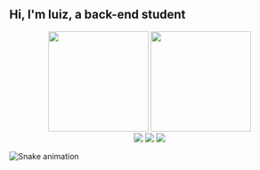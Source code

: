 ## Hi, I'm luiz, a back-end student
  <div align="center">
  <img height="180em" src="https://github-readme-stats.vercel.app/api?username=luizsdev&show_icons=true&theme=dracula&include_all_commits=true&count_private=true"/>
  <img height="180em" src="https://github-readme-stats.vercel.app/api/top-langs/?username=luizsdev&theme=dracula&layout=compact&langs_count=7"/>
  </div>
    <div align="center">
  <a href="https://instagram.com/luizsnc" target="_blank"><img src="https://img.shields.io/badge/-Instagram-%23E4405F?style=for-the-badge&logo=instagram&logoColor=white" target="_blank"></a>
  <a href = "mailto:luizsdev@gmail.com"><img src="https://img.shields.io/badge/-Gmail-%23333?style=for-the-badge&logo=gmail&logoColor=white" target="_blank"></a>
  <a href="https://www.linkedin.com/in/luizsdev/" target="_blank"><img src="https://img.shields.io/badge/-LinkedIn-%230077B5?style=for-the-badge&logo=linkedin&logoColor=white" target="_blank"></a>
 
  </div>


  ![Snake animation](https://github.com/luizsdev/luizsdev/blob/output/github-contribution-grid-snake.svg)
  
